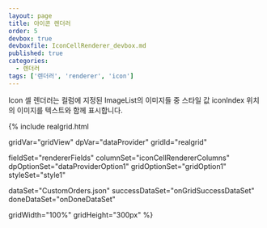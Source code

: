 ```yaml
---
layout: page
title: 아이콘 렌더러
order: 5
devbox: true
devboxfile: IconCellRenderer_devbox.md
published: true
categories:
  - 렌더러
tags: ['렌더러', 'renderer', 'icon']
---
```


Icon 셀 렌더러는 컬럼에 지정된 ImageList의 이미지들 중 스타일 값 iconIndex 위치의 이미지를 텍스트와 함께 표시합니다.

<script>
var onGridSuccessDataSet = function(data, textStatus, jqXHR) {
	dataProvider.setRows(data);
}
var onDoneDataSet = function() {
	gridView.setDisplayOptions({rowHeight:50});
}
</script>

{% include realgrid.html

  gridVar="gridView"
  dpVar="dataProvider"
  gridId="realgrid"

  fieldSet="rendererFields"
  columnSet="iconCellRendererColumns"
  dpOptionSet="dataProviderOption1"
  gridOptionSet="gridOption1"
  styleSet="style1"

  dataSet="CustomOrders.json"
  successDataSet="onGridSuccessDataSet"  
  doneDataSet="onDoneDataSet"

  gridWidth="100%"
  gridHeight="300px" %}